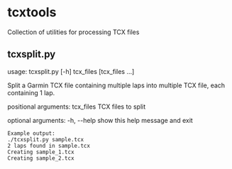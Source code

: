 # tcxtools
Collection of utilities for processing TCX files

## tcxsplit.py
usage: tcxsplit.py [-h] tcx_files [tcx_files ...]

Split a Garmin TCX file containing multiple laps into multiple TCX file, each containing 1 lap.

positional arguments:
  tcx_files   TCX files to split

optional arguments:
  -h, --help  show this help message and exit

```
Example output:
./tcxsplit.py sample.tcx
2 laps found in sample.tcx
Creating sample_1.tcx
Creating sample_2.tcx
```
